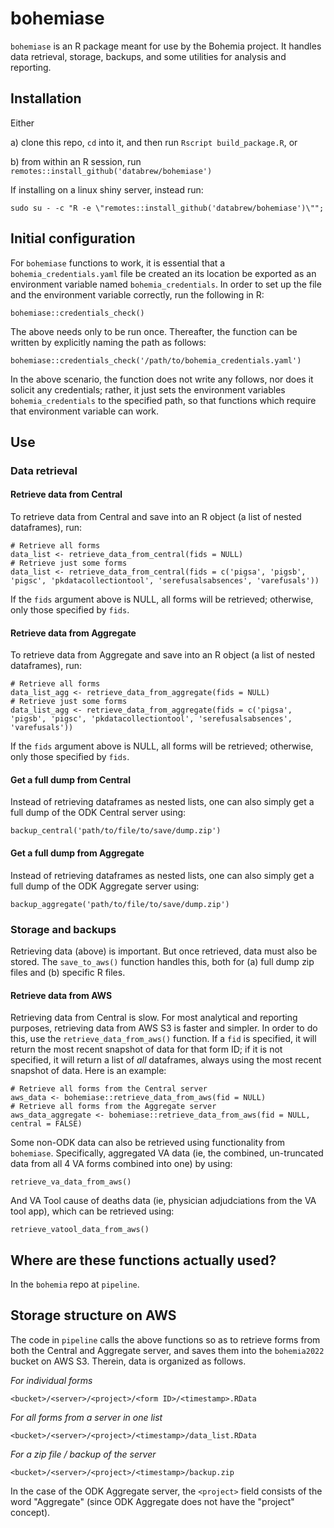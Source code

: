 
# bohemiase

`bohemiase` is an R package meant for use by the Bohemia project. It handles data retrieval, storage, backups, and some utilities for analysis and reporting.


## Installation

Either

a) clone this repo, `cd` into it, and then run `Rscript build_package.R`, or

b) from within an R session, run `remotes::install_github('databrew/bohemiase')`

If installing on a linux shiny server, instead run:

```
sudo su - -c "R -e \"remotes::install_github('databrew/bohemiase')\"";
```


## Initial configuration

For `bohemiase` functions to work, it is essential that a `bohemia_credentials.yaml` file be created an its location be exported as an environment variable named `bohemia_credentials`. In order to set up the file and the environment variable correctly, run the following in R:

```
bohemiase::credentials_check()
```

The above needs only to be run once. Thereafter, the function can be written by explicitly naming the path as follows:

```
bohemiase::credentials_check('/path/to/bohemia_credentials.yaml')
```

In the above scenario, the function does not write any follows, nor does it solicit any credentials; rather, it just sets the environment variables `bohemia_credentials` to the specified path, so that functions which require that environment variable can work.


## Use

### Data retrieval

#### Retrieve data from Central

To retrieve data from Central and save into an R object (a list of nested dataframes), run:

```
# Retrieve all forms
data_list <- retrieve_data_from_central(fids = NULL)
# Retrieve just some forms
data_list <- retrieve_data_from_central(fids = c('pigsa', 'pigsb', 'pigsc', 'pkdatacollectiontool', 'serefusalsabsences', 'varefusals'))
```

If the `fids` argument above is NULL, all forms will be retrieved; otherwise, only those specified by `fids`.

#### Retrieve data from Aggregate

To retrieve data from Aggregate and save into an R object (a list of nested dataframes), run:

```
# Retrieve all forms
data_list_agg <- retrieve_data_from_aggregate(fids = NULL)
# Retrieve just some forms
data_list_agg <- retrieve_data_from_aggregate(fids = c('pigsa', 'pigsb', 'pigsc', 'pkdatacollectiontool', 'serefusalsabsences', 'varefusals'))
```

If the `fids` argument above is NULL, all forms will be retrieved; otherwise, only those specified by `fids`.

#### Get a full dump from Central

Instead of retrieving dataframes as nested lists, one can also simply get a full dump of the ODK Central server using:

```
backup_central('path/to/file/to/save/dump.zip')
```

#### Get a full dump from Aggregate

Instead of retrieving dataframes as nested lists, one can also simply get a full dump of the ODK Aggregate server using:

```
backup_aggregate('path/to/file/to/save/dump.zip')
```


### Storage and backups

Retrieving data (above) is important. But once retrieved, data must also be stored. The `save_to_aws()` function handles this, both for (a) full dump zip files and (b) specific R files.


#### Retrieve data from AWS

Retrieving data from Central is slow. For most analytical and reporting purposes, retrieving data from AWS S3 is faster and simpler. In order to do this, use the `retrieve_data_from_aws()` function. If a `fid` is specified, it will return the most recent snapshot of data for that form ID; if it is not specified, it will return a list of _all_ dataframes, always using the most recent snapshot of data. Here is an example:

```
# Retrieve all forms from the Central server
aws_data <- bohemiase::retrieve_data_from_aws(fid = NULL)
# Retrieve all forms from the Aggregate server
aws_data_aggregate <- bohemiase::retrieve_data_from_aws(fid = NULL, central = FALSE)
```

Some non-ODK data can also be retrieved using functionality from `bohemiase`. Specifically, aggregated VA data (ie, the combined, un-truncated data from all 4 VA forms combined into one) by using:

```
retrieve_va_data_from_aws()
```

And VA Tool cause of deaths data (ie, physician adjudciations from the VA tool app), which can be retrieved using:

```
retrieve_vatool_data_from_aws()
```


## Where are these functions actually used?

In the `bohemia` repo at `pipeline`.

## Storage structure on AWS

The code in `pipeline` calls the above functions so as to retrieve forms from both the Central and Aggregate server, and saves them into the `bohemia2022` bucket on AWS S3. Therein, data is organized as follows.

*For individual forms*
```
<bucket>/<server>/<project>/<form ID>/<timestamp>.RData
```

*For all forms from a server in one list*
```
<bucket>/<server>/<project>/<timestamp>/data_list.RData
```

*For a zip file / backup of the server*
```
<bucket>/<server>/<project>/<timestamp>/backup.zip
```

In the case of the ODK Aggregate server, the `<project>` field consists of the word "Aggregate" (since ODK Aggregate does not have the "project" concept).
